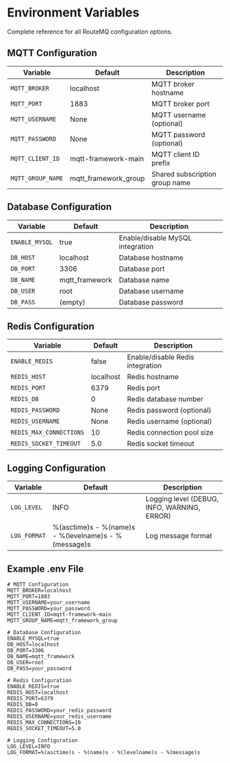 # Environment Variables

Complete reference for all RouteMQ configuration options.

## MQTT Configuration

| Variable | Default | Description |
|----------|---------|-------------|
| `MQTT_BROKER` | localhost | MQTT broker hostname |
| `MQTT_PORT` | 1883 | MQTT broker port |
| `MQTT_USERNAME` | None | MQTT username (optional) |
| `MQTT_PASSWORD` | None | MQTT password (optional) |
| `MQTT_CLIENT_ID` | mqtt-framework-main | MQTT client ID prefix |
| `MQTT_GROUP_NAME` | mqtt_framework_group | Shared subscription group name |

## Database Configuration

| Variable | Default | Description |
|----------|---------|-------------|
| `ENABLE_MYSQL` | true | Enable/disable MySQL integration |
| `DB_HOST` | localhost | Database hostname |
| `DB_PORT` | 3306 | Database port |
| `DB_NAME` | mqtt_framework | Database name |
| `DB_USER` | root | Database username |
| `DB_PASS` | (empty) | Database password |

## Redis Configuration

| Variable | Default | Description |
|----------|---------|-------------|
| `ENABLE_REDIS` | false | Enable/disable Redis integration |
| `REDIS_HOST` | localhost | Redis hostname |
| `REDIS_PORT` | 6379 | Redis port |
| `REDIS_DB` | 0 | Redis database number |
| `REDIS_PASSWORD` | None | Redis password (optional) |
| `REDIS_USERNAME` | None | Redis username (optional) |
| `REDIS_MAX_CONNECTIONS` | 10 | Redis connection pool size |
| `REDIS_SOCKET_TIMEOUT` | 5.0 | Redis socket timeout |

## Logging Configuration

| Variable | Default | Description |
|----------|---------|-------------|
| `LOG_LEVEL` | INFO | Logging level (DEBUG, INFO, WARNING, ERROR) |
| `LOG_FORMAT` | %(asctime)s - %(name)s - %(levelname)s - %(message)s | Log message format |

## Example .env File

```env
# MQTT Configuration
MQTT_BROKER=localhost
MQTT_PORT=1883
MQTT_USERNAME=your_username
MQTT_PASSWORD=your_password
MQTT_CLIENT_ID=mqtt-framework-main
MQTT_GROUP_NAME=mqtt_framework_group

# Database Configuration
ENABLE_MYSQL=true
DB_HOST=localhost
DB_PORT=3306
DB_NAME=mqtt_framework
DB_USER=root
DB_PASS=your_password

# Redis Configuration
ENABLE_REDIS=true
REDIS_HOST=localhost
REDIS_PORT=6379
REDIS_DB=0
REDIS_PASSWORD=your_redis_password
REDIS_USERNAME=your_redis_username
REDIS_MAX_CONNECTIONS=10
REDIS_SOCKET_TIMEOUT=5.0

# Logging Configuration
LOG_LEVEL=INFO
LOG_FORMAT=%(asctime)s - %(name)s - %(levelname)s - %(message)s
```
